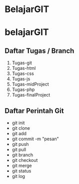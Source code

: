 # BelajarGIT

# belajarGIT

## Daftar Tugas / Branch
1. Tugas-git
2. Tugas-html
3. Tugas-css
4. Tugas-js
5. Tugas-midProject
6. Tugas-php
7. Tugas-finalProject

## Daftar Perintah Git
- git init
- git clone
- git add
- git commit -m "pesan"
- git push
- git pull
- git branch
- git checkout
- git merge
- git status
- git log
